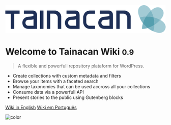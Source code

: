 ![logo](_assets/logo_tainacan.png)

# Welcome to Tainacan Wiki <small>0.9</small>

> A flexible and powerfull repository plataform for WordPress.

- Create collections with custom metadata and filters
- Browse your items with a faceted search
- Manage taxonomies that can be used accross all your collections
- Consume data via a powerfull API
- Present stories to the public using Gutenberg blocks

[Wiki in English](/#tainacan-wiki)
[Wiki em Português](/pt-br/#wiki-do-tainacan)

<!-- background color -->

![color](#ffffff)